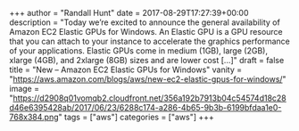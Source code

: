 +++
author = "Randall Hunt"
date = 2017-08-29T17:27:39+00:00
description = "Today we’re excited to announce the general availability of Amazon EC2 Elastic GPUs for Windows. An Elastic GPU is a GPU resource that you can attach to your instance to accelerate the graphics performance of your applications. Elastic GPUs come in medium (1GB), large (2GB), xlarge (4GB), and 2xlarge (8GB) sizes and are lower cost […]"
draft = false
title = "New – Amazon EC2 Elastic GPUs for Windows"
vanity = "https://aws.amazon.com/blogs/aws/new-ec2-elastic-gpus-for-windows/"
image = "https://d2908q01vomqb2.cloudfront.net/356a192b7913b04c54574d18c28d46e6395428ab/2017/06/23/6288c174-a286-4b65-9b3b-6199bfdaa1e0-768x384.png"
tags = ["aws"]
categories = ["aws"]
+++

